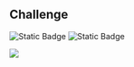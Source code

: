 ## Challenge

![Static Badge](https://img.shields.io/badge/Lenguaje-Java%2017-blue)  ![Static Badge](https://img.shields.io/badge/Versi%C3%B3n-Beta-Yellow)
<p align="left">
   <img src="https://img.shields.io/badge/STATUS-EN%20DESAROLLO-green">
   </p>

